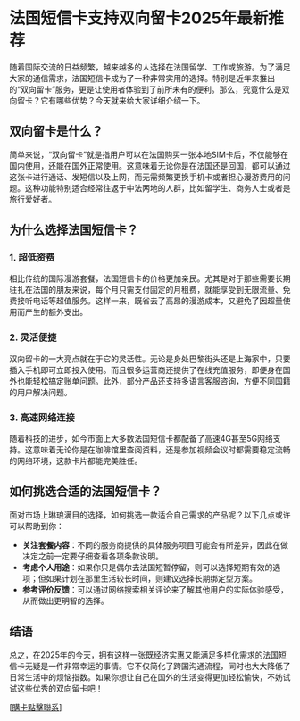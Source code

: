 # 法国短信卡支持双向留卡2025年最新推荐

随着国际交流的日益频繁，越来越多的人选择在法国留学、工作或旅游。为了满足大家的通信需求，法国短信卡成为了一种非常实用的选择。特别是近年来推出的“双向留卡”服务，更是让使用者体验到了前所未有的便利。那么，究竟什么是双向留卡？它有哪些优势？今天就来给大家详细介绍一下。

## 双向留卡是什么？

简单来说，“双向留卡”就是指用户可以在法国购买一张本地SIM卡后，不仅能够在国内使用，还能在国外正常使用。这意味着无论你是在法国还是回国，都可以通过这张卡进行通话、发短信以及上网，而无需频繁更换手机卡或者担心漫游费用的问题。这种功能特别适合经常往返于中法两地的人群，比如留学生、商务人士或者是旅行爱好者。

## 为什么选择法国短信卡？

### 1. 超低资费
相比传统的国际漫游套餐，法国短信卡的价格更加亲民。尤其是对于那些需要长期驻扎在法国的朋友来说，每个月只需支付固定的月租费，就能享受到无限流量、免费接听电话等超值服务。这样一来，既省去了高昂的漫游成本，又避免了因超量使用而产生的额外支出。

### 2. 灵活便捷
双向留卡的一大亮点就在于它的灵活性。无论是身处巴黎街头还是上海家中，只要插入手机即可立即投入使用。而且很多运营商还提供了在线充值服务，即便身在国外也能轻松搞定账单问题。此外，部分产品还支持多语言客服咨询，方便不同国籍的用户解决问题。

### 3. 高速网络连接
随着科技的进步，如今市面上大多数法国短信卡都配备了高速4G甚至5G网络支持。这意味着无论你是在咖啡馆里查阅资料，还是参加视频会议时都需要稳定流畅的网络环境，这款卡片都能完美胜任。

## 如何挑选合适的法国短信卡？

面对市场上琳琅满目的选择，如何挑选一款适合自己需求的产品呢？以下几点或许可以帮助到你：

- **关注套餐内容**：不同的服务商提供的具体服务项目可能会有所差异，因此在做决定之前一定要仔细查看各项条款说明。
- **考虑个人用途**：如果你只是偶尔去法国短暂停留，则可以选择短期有效的选项；但如果计划在那里生活较长时间，则建议选择长期绑定型方案。
- **参考评价反馈**：可以通过网络搜索相关评论来了解其他用户的实际体验感受，从而做出更明智的选择。

## 结语

总之，在2025年的今天，拥有这样一张既经济实惠又能满足多样化需求的法国短信卡无疑是一件非常幸运的事情。它不仅简化了跨国沟通流程，同时也大大降低了日常生活中的烦恼指数。如果你想让自己在国外的生活变得更加轻松愉快，不妨试试这些优秀的双向留卡吧！

[[購卡點擊聯系](https://t.me/s/SXDXQF)]